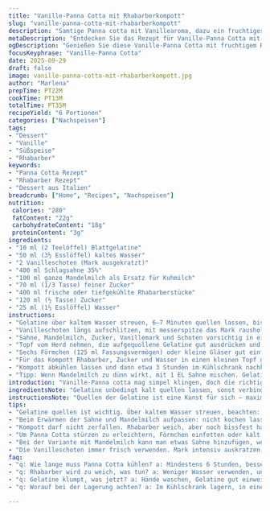 ```yaml
---
title: "Vanille-Panna Cotta mit Rhabarberkompott"
slug: "vanille-panna-cotta-mit-rhabarberkompott"
description: "Samtige Panna cotta mit Vanillearoma, dazu ein fruchtiges Rhabarberkompott. Gelatine aufquellen lassen, Crememischung langsam erwärmen und die Vanilleschoten auskratzen für intensiven Geschmack. Kompott wird durch langsames Köcheln der Rhabarberstücke bissfest und zart zugleich. Kühlung wichtig für perfekte Konsistenz. Variation mit Mandelmilch statt Kuhmilch für leichte Nuancen. Auf sinnliche Sinne achten: cremig, leicht süß, säuerlich-fruchtig. Gelingt zuverlässig, wenn man auf Temperatur und Textur achtet, nicht nur auf Zeit. Gute Ordnung in der Küche spart Nerven, besonders bei Gelatine. Mithilfe von feinem Sieb vermeidet man ungelöste Klümpchen."
metaDescription: "Entdecken Sie das Rezept für Vanille-Panna Cotta mit Rhabarberkompott; die perfekte Balance von Cremigkeit und Frische"
ogDescription: "Genießen Sie diese Vanille-Panna Cotta mit fruchtigem Rhabarberkompott; ein köstliches Dessert für jeden Anlass"
focusKeyphrase: "Vanille-Panna Cotta"
date: 2025-09-29
draft: false
image: vanille-panna-cotta-mit-rhabarberkompott.jpg
author: "Marlena"
prepTime: PT22M
cookTime: PT13M
totalTime: PT35M
recipeYield: "6 Portionen"
categories: ["Nachspeisen"]
tags:
- "Dessert"
- "Vanille"
- "Süßspeise"
- "Rhabarber"
keywords:
- "Panna Cotta Rezept"
- "Rhabarber Rezept"
- "Dessert aus Italien"
breadcrumb: ["Home", "Recipes", "Nachspeisen"]
nutrition: 
 calories: "280"
 fatContent: "22g"
 carbohydrateContent: "18g"
 proteinContent: "3g"
ingredients:
- "10 ml (2 Teelöffel) Blattgelatine"
- "50 ml (3½ Esslöffel) kaltes Wasser"
- "2 Vanilleschoten (Mark ausgekratzt)"
- "400 ml Schlagsahne 35%"
- "100 ml ganze Mandelmilch als Ersatz für Kuhmilch"
- "70 ml (1/3 Tasse) feiner Zucker"
- "400 ml frische oder tiefgekühlte Rhabarberstücke"
- "120 ml (½ Tasse) Zucker"
- "25 ml (1⅔ Esslöffel) Wasser"
instructions:
- "Gelatine über kaltem Wasser streuen, 6–7 Minuten quellen lassen, bis sie weich ist aber noch nicht flüssig. Wichtig: Nicht zu lange, wird sonst zäh."
- "Vanilleschoten längs aufschlitzen, mit messerspitze das Mark rausholen. Mark und Schoten beiseitelegen, um maximal viel Aroma zu ziehen."
- "Sahne, Mandelmilch, Zucker, Vanillemark und Schoten vorsichtig in einem Topf bei mittlerer Hitze erwärmen, aber nicht kochen. Dabei rühren, bis Zucker aufgelöst und die Mischung dampfend heiß ist (Nicht über 85 °C!). Duften sollte es stark nach Vanille."
- "Topf vom Herd nehmen, die aufgequollene Gelatine gut ausdrücken und in der noch warmen Flüssigkeit mit einem Schneebesen einrühren, bis keine Klumpen mehr sichtbar sind. Anschließend die Flüssigkeit durch ein feines Sieb gießen, um Vanilleschotenreste und eventuell ungelöste Gelatine zu entfernen."
- "Sechs Förmchen (125 ml Fassungsvermögen) oder kleine Gläser gut einfetten oder kalt ausspülen, damit sich die Panna cotta später leichter stürzen lässt. Flüssigkeit einfüllen, abdecken mit Frischhaltefolie direkt auf der Oberfläche, damit sich keine Haut bildet. Mindestens 6 Stunden, besser über Nacht kühl stellen. Fingerprobe: Panna cotta soll leicht wackeln, sonst zu fest."
- "Für das Kompott Rhabarber, Zucker und Wasser in einen kleinen Topf geben, zum Kochen bringen. Bei mittlerer Hitze leicht köcheln lassen, bis die Stücken anfangen weich zu werden aber noch Form haben, 6–7 Minuten. Kein Durchkochen zu Mus, es soll noch Biss haben."
- "Kompott abkühlen lassen und dann etwa 3 Stunden im Kühlschrank nachkühlen. Vor dem Servieren Panna cotta mit Kompott garnieren. Wer will, stürzt die Panna cotta vorher auf Teller – dazu mit einem Messer den Rand lösen und kurz in heißes Wasser tauchen, dann auf Teller stürzen."
- "Tipp: Wenn Mandelmilch zu dünn wirkt, mit 1 EL Sahne mischen. Gelatine immer quellen lassen, zu lange quellen ist genauso schädlich wie zu kurz. Vanilleschoten richtig auskratzen verhindert bittere Aromen, oft wird das Mark unterschätzt. Rhabarber rasselt beim Köcheln, wenn er fertig ist."
introduction: "Vanille-Panna cotta mag simpel klingen, doch die richtige Balance von Cremigkeit und Festigkeit erfordert ein Gefühl für Temperatur und Zutaten. Von früheren Versuchen weiß ich, dass das langsame Erwärmen von Sahne und Vanille markant den Geschmack erzeugt, während schnelles Kochen oft enttäuscht. Die Zugabe von Mandelmilch statt Kuhmilch bringt subtilen Geschmack, macht es leichter. Wichtig: Gelatine darf nicht klumpen, sie will Geduld und sanfte Hände. Kompott aus Rhabarber bringt die perfekte säuerliche Frische und Kontrast. Hier erzähle ich von Tricks aus meiner Praxis – ohne Firlefanz."
ingredientsNote: "Gelatine unbedingt kalt quellen lassen, sonst verbindet sie sich nicht richtig. Mandelmilch enthält weniger Fett als Kuhmilch, daher für ein intensiveres Mundgefühl etwas Sahne dazugeben. Vanilleschoten sollten frisch und aromastark sein, ausgekratztes Mark unbedingt verwenden. Zucker kann je nach Geschmack variiert werden, experimentieren mit Rohrohrzucker für mehr Tiefe. Rhabarber gut waschen, bei tiefgekühltem Kompott nicht vorher auftauen, sonst zerfällt es zu sehr. Wasser beim Kompott reduziert die Intensität, sparsam verwenden. Förmchen leicht einfetten oder kalt ausspülen, sonst klebt die Panna cotta fest, stürzen klappt dann schwer."
instructionsNote: "Quellen der Gelatine ist eine Kunst für sich – maximal 7 Minuten, nicht länger. Beim Erwärmen der Creme-Milch-Zucker-Vanille-Mischung auf mittlerer Hitze achten, dass sich keine Haut bildet – öfter rühren. Vanilleschoten vorher aufschneiden und auskratzen, das Mark entfaltet das Aroma intensiv. Nach Einrühren der Gelatine gut verquirlen, damit keine Klümpchen bleiben, und vor dem Eingießen unbedingt durch ein feines Sieb gießen. Förmchen vorbereiten: kalt ausgespült oder mit ganz wenig Öl ausreiben, schnell ausleeren, sonst gleitet Panna cotta nicht heraus. Kompott darf nicht zu weich werden, schöne Textur beim Rhabarber ist essenziell, deshalb Temperatur und Zeit genau beobachten. Zum Servieren, Panna cotta eventuell kurz in heißes Wasser tauchen, dann stürzen. Kühlung mindestens 6 Stunden, besser über Nacht, sonst fällt die Struktur auseinander."
tips:
- "Gelatine quellen ist wichtig. Über kaltem Wasser streuen, beachten: nicht länger als 7 Minuten warten. Zu lange macht sie zäh. Und klumpig, das ist oft ein Problem."
- "Beim Erwärmen der Sahne und Mandelmilch aufpassen: nicht kochen lassen. Ideal bei mittlerer Hitze. Rühren, damit nichts anbrennt. Der Duft von Vanille ist ein gutes Zeichen."
- "Kompott darf nicht zerfallen. Rhabarber weich, aber noch bissfest halten. 6–7 Minuten köcheln. Wenn die Stücke noch rascheln, ist es gut. Alternativ: weniger Wasser."
- "Um Panna Cotta stürzen zu erleichtern, Förmchen einfetten oder kalt ausspülen. Warten bis sie gut kühlt. Wenn zu lange, dann ist es fest. Struktur muss stabil sein."
- "Bei der Variante mit Mandelmilch kann man etwas Sahne hinzufügen, wenn die Konsistenz zu dünn erscheint. Das bringt Cremigkeit. Achten: nicht zu viel."
- "Die Vanilleschoten immer frisch verwenden. Mark intensiv auskratzen, das Aroma macht viel aus. Genug Zucker ist wichtig, sonst zu fade. Manchmal Rohrohrzucker nutzen."
faq:
- "q: Wie lange muss Panna Cotta kühlen? a: Mindestens 6 Stunden, besser über Nacht. Wenn es wackelt, perfekt. Zu fest, dann wird es schwierig."
- "q: Rhabarber wird zu weich, was tun? a: Weniger Wasser verwenden, und beim Kochen aufpassen. Es darf nicht zu Mus werden. Bissfest halten."
- "q: Gelatine klumpt, was jetzt? a: Hände waschen, Gelatine gut einweichen. Nach dem Erwärmen gut einrühren. Ansonsten: neues Gelatineblatt."
- "q: Worauf bei der Lagerung achten? a: Im Kühlschrank lagern, in einem geschlossenen Behälter. Aber auch: nicht zu lange, dann Geschmack verliert."

---
```

